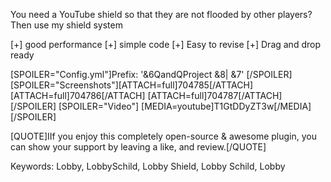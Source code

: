 You need a YouTube shield so that they are not flooded by other players? Then use my shield system


[+] good performance
[+] simple code
[+] Easy to revise
[+] Drag and drop ready

[SPOILER="Config.yml"]Prefix: '&6QandQProject &8| &7'
[/SPOILER]
[SPOILER="Screenshots"][ATTACH=full]704785[/ATTACH]
[ATTACH=full]704786[/ATTACH]
[ATTACH=full]704787[/ATTACH]
[/SPOILER]
[SPOILER="Video"]
[MEDIA=youtube]T1GtDDyZT3w[/MEDIA]
[/SPOILER]

[QUOTE]IIf you enjoy this completely open-source & awesome plugin, you can show your support by leaving a like, and review.[/QUOTE]

Keywords: Lobby, LobbySchild, Lobby Shield, Lobby Schild, Lobby

